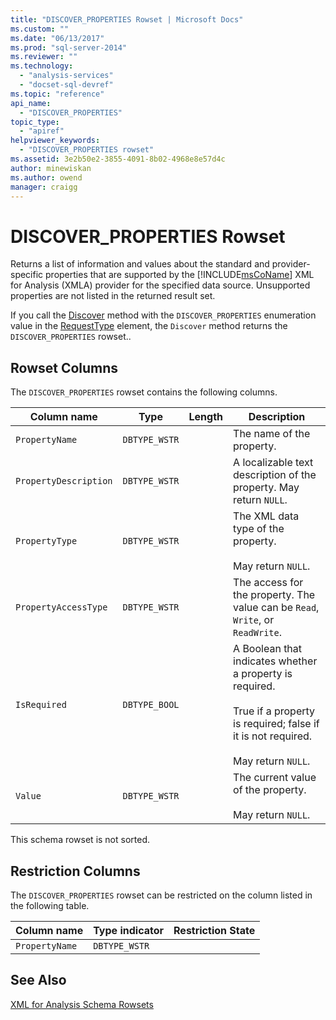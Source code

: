 ```yaml
---
title: "DISCOVER_PROPERTIES Rowset | Microsoft Docs"
ms.custom: ""
ms.date: "06/13/2017"
ms.prod: "sql-server-2014"
ms.reviewer: ""
ms.technology: 
  - "analysis-services"
  - "docset-sql-devref"
ms.topic: "reference"
api_name: 
  - "DISCOVER_PROPERTIES"
topic_type: 
  - "apiref"
helpviewer_keywords: 
  - "DISCOVER_PROPERTIES rowset"
ms.assetid: 3e2b50e2-3855-4091-8b02-4968e8e57d4c
author: minewiskan
ms.author: owend
manager: craigg
---
```

# DISCOVER_PROPERTIES Rowset
  Returns a list of information and values about the standard and provider-specific properties that are supported by the [!INCLUDE[msCoName](../../../includes/msconame-md.md)] XML for Analysis (XMLA) provider for the specified data source. Unsupported properties are not listed in the returned result set.  
  
 If you call the [Discover](../../xmla/xml-elements-methods-discover.md) method with the `DISCOVER_PROPERTIES` enumeration value in the [RequestType](../../xmla/xml-elements-properties/type-element-xmla.md) element, the `Discover` method returns the `DISCOVER_PROPERTIES` rowset..  
  
## Rowset Columns  
 The `DISCOVER_PROPERTIES` rowset contains the following columns.  
  
|Column name|Type|Length|Description|  
|-----------------|----------|------------|-----------------|  
|`PropertyName`|`DBTYPE_WSTR`||The name of the property.|  
|`PropertyDescription`|`DBTYPE_WSTR`||A localizable text description of the property. May return `NULL`.|  
|`PropertyType`|`DBTYPE_WSTR`||The XML data type of the property.<br /><br /> May return `NULL`.|  
|`PropertyAccessType`|`DBTYPE_WSTR`||The access for the property. The value can be `Read`, `Write`, or `ReadWrite`.|  
|`IsRequired`|`DBTYPE_BOOL`||A Boolean that indicates whether a property is required.<br /><br /> True if a property is required; false if it is not required.<br /><br /> May return `NULL`.|  
|`Value`|`DBTYPE_WSTR`||The current value of the property.<br /><br /> May return `NULL`.|  
  
 This schema rowset is not sorted.  
  
## Restriction Columns  
 The `DISCOVER_PROPERTIES` rowset can be restricted on the column listed in the following table.  
  
|Column name|Type indicator|Restriction State|  
|-----------------|--------------------|-----------------------|  
|`PropertyName`|`DBTYPE_WSTR`||  
  
## See Also  
 [XML for Analysis Schema Rowsets](xml-for-analysis-schema-rowsets.md)  
  
  
